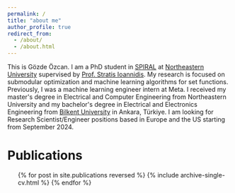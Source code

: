 ```yaml
---
permalink: /
title: "about me"
author_profile: true
redirect_from: 
  - /about/
  - /about.html
---
```


This is Gözde Özcan. I am a PhD student in [SPIRAL](https://web.northeastern.edu/spiral/) at [Northeastern University](https://www.northeastern.edu) supervised by [Prof. Stratis Ioannidis](https://ece.northeastern.edu/fac-ece/ioannidis/index.html). My research is focused on submodular optimization and machine learning algorithms for set functions. Previously, I was a machine learning engineer intern at Meta. I received my master's degree in Electrical and Computer Engineering from Northeastern University and my bachelor's degree in Electrical and Electronics Engineering from [Bilkent University](https://w3.bilkent.edu.tr/bilkent/) in Ankara, Türkiye. I am looking for Research Scientist/Engineer positions based in Europe and the US starting from September 2024.

Publications
======
  <ul>{% for post in site.publications reversed %}
    {% include archive-single-cv.html %}
  {% endfor %}</ul>
